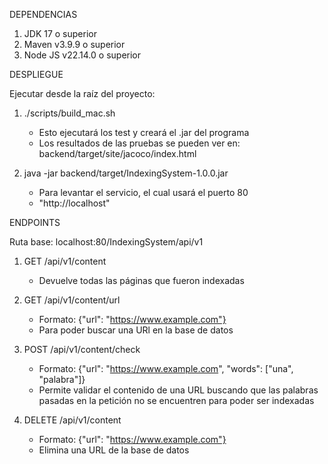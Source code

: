 DEPENDENCIAS

1. JDK 17 o superior
2. Maven v3.9.9 o superior
3. Node JS v22.14.0 o superior


DESPLIEGUE

Ejecutar desde la raíz del proyecto:

1. ./scripts/build_mac.sh
    * Esto ejecutará los test y creará el .jar del programa
    * Los resultados de las pruebas se pueden ver en: backend/target/site/jacoco/index.html

2. java -jar backend/target/IndexingSystem-1.0.0.jar
    * Para levantar el servicio, el cual usará el puerto 80
    * "http://localhost"


ENDPOINTS

Ruta base: localhost:80/IndexingSystem/api/v1

1. GET /api/v1/content
    * Devuelve todas las páginas que fueron indexadas

2. GET /api/v1/content/url
    * Formato: {"url": "https://www.example.com"}
    * Para poder buscar una URl en la base de datos

3. POST /api/v1/content/check
    * Formato: {"url": "https://www.example.com", "words": ["una", "palabra"]}
    * Permite validar el contenido de una URL buscando que las palabras pasadas en la 
      petición no se encuentren para poder ser indexadas

4. DELETE /api/v1/content
    * Formato: {"url": "https://www.example.com"}
    * Elimina una URL de la base de datos